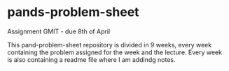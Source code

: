 # pands-problem-sheet
Assignment GMIT - due 8th of April

This pand-problem-sheet repository is divided in 9 weeks, every week containing the problem assigned for the week and the lecture. 
Every week is also containing a readme file where I am addindg notes. 
